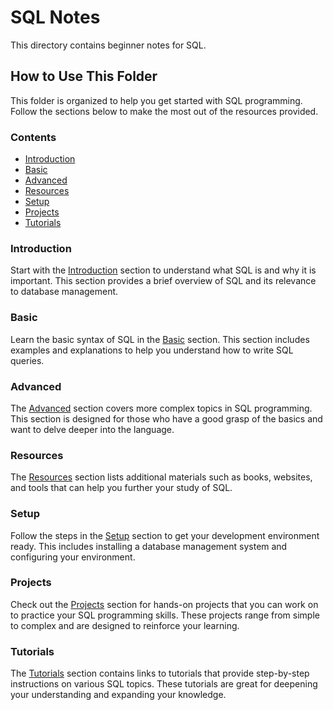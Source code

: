 # SQL Notes

This directory contains beginner notes for SQL.

## How to Use This Folder

This folder is organized to help you get started with SQL programming. Follow the sections below to make the most out of the resources provided.

### Contents

- [Introduction](#introduction)
- [Basic](#basic)
- [Advanced](#advanced)
- [Resources](#resources)
- [Setup](#setup)
- [Projects](#projects)
- [Tutorials](#tutorials)

### Introduction

Start with the [Introduction](#introduction) section to understand what SQL is and why it is important. This section provides a brief overview of SQL and its relevance to database management.

### Basic

Learn the basic syntax of SQL in the [Basic](#basic) section. This section includes examples and explanations to help you understand how to write SQL queries.

### Advanced

The [Advanced](#advanced) section covers more complex topics in SQL programming. This section is designed for those who have a good grasp of the basics and want to delve deeper into the language.

### Resources

The [Resources](#resources) section lists additional materials such as books, websites, and tools that can help you further your study of SQL.

### Setup

Follow the steps in the [Setup](#setup) section to get your development environment ready. This includes installing a database management system and configuring your environment.

### Projects

Check out the [Projects](#projects) section for hands-on projects that you can work on to practice your SQL programming skills. These projects range from simple to complex and are designed to reinforce your learning.

### Tutorials

The [Tutorials](#tutorials) section contains links to tutorials that provide step-by-step instructions on various SQL topics. These tutorials are great for deepening your understanding and expanding your knowledge.

